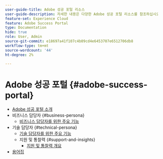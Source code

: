 ```yaml
---
user-guide-title: Adobe 성공 포털 리소스
user-guide-description: 자세한 내용은 다양한 Adobe 성공 포털 리소스를 참조하십시오.
feature-set: Experience Cloud
feature: Adobe Success Portal
type: Documentation
hide: true
role: User, Admin
source-git-commit: e18697a41f107c4b09cd4e6453707e6512706db8
workflow-type: tm+mt
source-wordcount: '44'
ht-degree: 2%

---
```



# Adobe 성공 포털 {#adobe-success-portal}

- [Adobe 성공 포털 소개](/help/adobe-success-portal/adobe-success-portal-introduction.md)
- 비즈니스 담당자 {#business-persona}
   - [비즈니스 담당자를 위한 주요 기능](/help/adobe-success-portal/business-persona/key-functionalities-for-business-persona.md)
- 기술 담당자 {#technical-persona}
   - [기술 담당자를 위한 주요 기능](/help/adobe-success-portal/technical-persona/key-functionalities-for-technical-persona.md)
   - 지원 및 통찰력 {#support-and-insights}
      - [지원 및 통찰력 개요](/help/adobe-success-portal/technical-persona/support-and-insights/support-and-insights-overview.md)
- [용어집](/help/adobe-success-portal/glossary.md)

